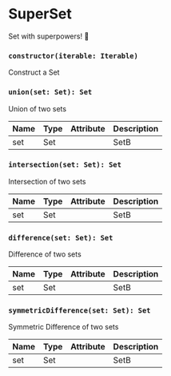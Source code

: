 # SuperSet

Set with superpowers! 💪

### `constructor(iterable: Iterable)`

Construct a Set

### `union(set: Set): Set`

Union of two sets

| Name | Type | Attribute | Description |
| ---- | ---- | --------- | ----------- |
| set  | Set  |           | SetB        |

### `intersection(set: Set): Set`

Intersection of two sets

| Name | Type | Attribute | Description |
| ---- | ---- | --------- | ----------- |
| set  | Set  |           | SetB        |

### `difference(set: Set): Set`

Difference of two sets

| Name | Type | Attribute | Description |
| ---- | ---- | --------- | ----------- |
| set  | Set  |           | SetB        |

### `symmetricDifference(set: Set): Set`

Symmetric Difference of two sets

| Name | Type | Attribute | Description |
| ---- | ---- | --------- | ----------- |
| set  | Set  |           | SetB        |
